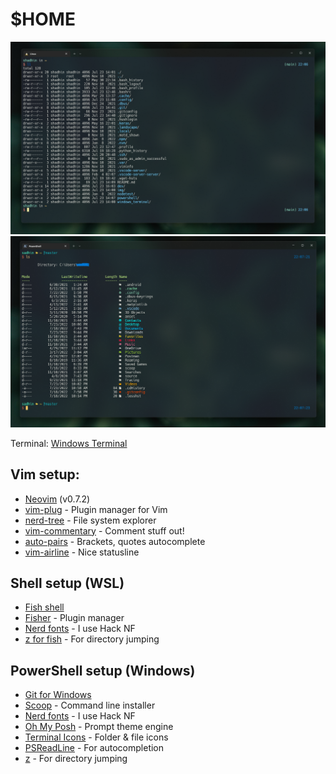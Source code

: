 # $HOME

<img src="img/Screenshot 2022-07-23 220621.png">
<img src="img/Screenshot 2022-07-23 220933.png">

Terminal: [Windows Terminal](https://github.com/microsoft/terminal)

## Vim setup:
* [Neovim](https://github.com/neovim/neovim) (v0.7.2)
* [vim-plug](https://github.com/junegunn/vim-plug) - Plugin manager for Vim
* [nerd-tree](https://github.com/preservim/nerdtree) - File system explorer
* [vim-commentary](https://github.com/tpope/vim-commentary) - Comment stuff out!
* [auto-pairs](https://github.com/jiangmiao/auto-pairs) - Brackets, quotes autocomplete
* [vim-airline](https://github.com/vim-airline/vim-airline) - Nice statusline

## Shell setup (WSL)
* [Fish shell](https://fishshell.com/)
* [Fisher](https://github.com/jorgebucaran/fisher) - Plugin manager
* [Nerd fonts](https://github.com/ryanoasis/nerd-fonts) - I use Hack NF
* [z for fish](https://github.com/jethrokuan/z) - For directory jumping

## PowerShell setup (Windows)
* [Git for Windows](https://gitforwindows.org/)
* [Scoop](https://scoop.sh/) - Command line installer
* [Nerd fonts](https://github.com/ryanoasis/nerd-fonts) - I use Hack NF
* [Oh My Posh](https://ohmyposh.dev/) - Prompt theme engine
* [Terminal Icons](https://github.com/devblackops/Terminal-Icons) - Folder & file icons
* [PSReadLine](https://docs.microsoft.com/en-us/powershell/module/psreadline/?view=powershell-7.2) - For autocompletion
* [z](https://www.powershellgallery.com/packages/z/1.1.13) - For directory jumping
